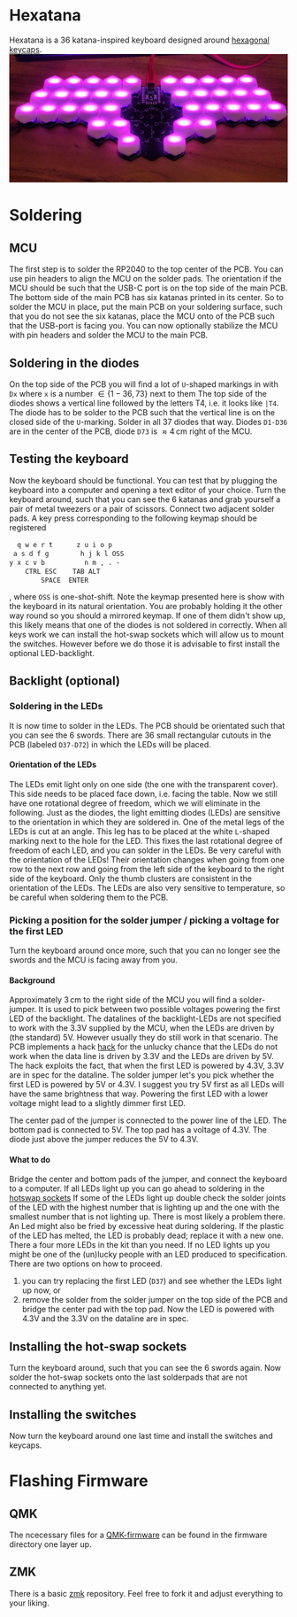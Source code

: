 # Hexatana
Hexatana is a 36 katana-inspired keyboard designed around [hexagonal keycaps](https://hw.s-ol.nu/HEX-keycaps/).
![front view of keyboard](front.jpeg)

# Soldering
## MCU
The first step is to solder the RP2040 to the top center of the PCB.
You can use pin headers to align the MCU on the solder pads.
The orientation if the MCU should be such that the USB-C port is on the top side of the main PCB.
The bottom side of the main PCB has six katanas printed in its center.
So to solder the MCU in place, put the main PCB on your soldering surface, such that you do not see the six katanas, place the MCU onto of the PCB such that the USB-port is facing you.
You can now optionally stabilize the MCU with pin headers and solder the MCU to the main PCB.

## Soldering in the diodes
On the top side of the PCB you will find a lot of `U`-shaped markings in with `Dx` where `x` is a number $\in \{1-36,73\}$ next to them
The top side of the diodes shows a vertical line followed by the letters T4, i.e. it looks like  `|T4`.
The diode has to be solder to the PCB such that the vertical line is on the closed side of the `U`-marking.
Solder in all 37 diodes that way.
Diodes `D1-D36` are in the center of the PCB, diode `D73` is $\approx 4\,\mathrm{cm}$ right of the MCU.


## Testing the keyboard
Now the keyboard should be functional.
You can test that by plugging the keyboard into a computer and opening a text editor of your choice.
Turn the keyboard around, such that you can see the 6 katanas and grab yourself a pair of metal tweezers or a pair of scissors.
Connect two adjacent solder pads.
A key press corresponding to the following keymap should be registered
<!-- Now a letter should appear on your keyboard. -->
<!-- Repeat these steps for all solderpads connected with white paint. -->
<!-- In your text editor you should see the letters `a-z` and the numbers `0-9`. -->
<!-- The default keymap of the keyboard is -->
```
  q w e r t      z u i o p
 a s d f g        h j k l OSS
y x c v b          n m , . -
    CTRL ESC    TAB ALT
        SPACE  ENTER
```
, where `OSS` is one-shot-shift.
Note the keymap presented here is show with the keyboard in its natural orientation.
You are probably holding it the other way round so you should a mirrored keymap.
If one of them didn't show up, this likely means that one of the diodes is not soldered in correctly.
When all keys work we can install the hot-swap sockets which will allow us to mount the switches.
However before we do those it is advisable to first install the optional LED-backlight.

## Backlight (optional)
### Soldering in the LEDs
It is now time to solder in the LEDs.
The PCB should be orientated such that you can see the 6 swords.
There are 36 small rectangular cutouts in the PCB (labeled `D37-D72`) in which the LEDs will be placed.
#### Orientation of the LEDs
The LEDs emit light only on one side (the one with the transparent cover).
This side needs to be placed face down, i.e. facing the table.
Now we still have one rotational degree of freedom, which we will eliminate in the following.
Just as the diodes, the light emitting diodes (LEDs) are sensitive to the orientation in which they are soldered in.
One of the metal legs of the LEDs is cut at an angle.
This leg has to be placed at the white `L`-shaped marking next to the hole for the LED.
This fixes the last rotational degree of freedom of each LED, and you can solder in the LEDs.
Be very careful with the orientation of the LEDs!
Their orientation changes when going from one row to the next row and going from the left side of the keyboard to the right side of the keyboard.
Only the thumb clusters are consistent in the orientation of the LEDs.
The LEDs are also very sensitive to temperature, so be careful when soldering them to the PCB.

### Picking a position for the solder jumper / picking a voltage for the first LED
Turn the keyboard around once more, such that you can no longer see the swords and the MCU is facing away from you.
#### Background
Approximately $3\,\mathrm{cm}$ to the right side of the MCU you will find a solder-jumper.
It is used to pick between two possible voltages powering the first LED of the backlight.
The datalines of the backlight-LEDs are not specified to work with the 3.3V supplied by the MCU, when the LEDs are driven by (the standard) 5V.
However usually they do still work in that scenario.
The PCB implements a hack [hack](https://hackaday.com/2017/01/20/cheating-at-5v-ws2812-control-to-use-a-3-3v-data-line/) for the unlucky chance that the LEDs do not work when the data line is driven by 3.3V and the LEDs are driven by 5V.
The hack exploits the fact, that when the first LED is powered by 4.3V, 3.3V are in spec for the dataline.
The solder jumper let's you pick whether the first LED is powered by 5V or 4.3V.
I suggest you try 5V first as all LEDs will have the same brightness that way.
Powering the first LED with a lower voltage might lead to a slightly dimmer first LED.

The center pad of the jumper is connected to the power line of the LED.
The bottom pad is connected to 5V.
The top pad has a voltage of 4.3V.
The diode just above the jumper reduces the 5V to 4.3V.

#### What to do
Bridge the center and bottom pads of the jumper, and connect the keyboard to a computer.
If all LEDs light up you can go ahead to soldering in the [hotswap sockets](#installing-the-hot-swap-sockets)
If some of the LEDs light up double check the solder joints of the LED with the highest number that is lighting up and the one with the smallest number that is not lighting up. There is most likely a problem there.
An Led might also be fried by excessive heat during soldering.
If the plastic of the LED has melted, the LED is probably dead; replace it with a new one. There a four more LEDs in the kit than you need.
If no LED lights up you might be one of the (un)lucky people with an LED produced to specification. There are two options on how to proceed.
1) you can try replacing the first LED (`D37`) and see whether the LEDs light up now, or
2) remove the solder from the solder jumper on the top side of the PCB and bridge the center pad with the top pad. Now the LED is powered with 4.3V and the 3.3V on the dataline are in spec.

## Installing the hot-swap sockets
Turn the keyboard around, such that you can see the 6 swords again.
Now solder the hot-swap sockets onto the last solderpads that are not connected to anything yet.

## Installing the switches
Now turn the keyboard around one last time and install the switches and keycaps.

# Flashing Firmware
## QMK
The ncecessary files for a [QMK-firmware](qmk.fm) can be found in the firmware directory one layer up.
## ZMK
There is a basic [zmk](https://github.com/ThePurox/hexatana-zmk/) repository.
Feel free to fork it and adjust everything to your liking.
